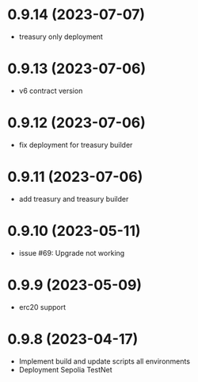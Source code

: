 # 0.9.14 (2023-07-07)

- treasury only deployment

# 0.9.13 (2023-07-06)

- v6 contract version

# 0.9.12 (2023-07-06)

- fix deployment for treasury builder

# 0.9.11 (2023-07-06)

- add treasury and treasury builder

# 0.9.10 (2023-05-11)

- issue #69: Upgrade not working

# 0.9.9 (2023-05-09)

- erc20 support

# 0.9.8 (2023-04-17)

- Implement build and update scripts all environments
- Deployment Sepolia TestNet
